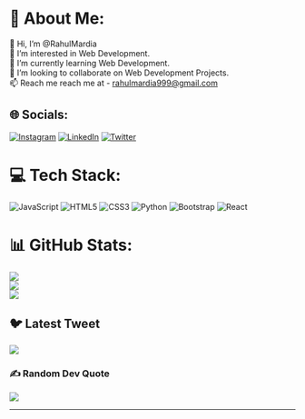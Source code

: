 # 💫 About Me:
👋 Hi, I’m @RahulMardia<br>👀 I’m interested in Web Development.<br>🌱 I’m currently learning Web Development.<br>💞️ I’m looking to collaborate on Web Development Projects.<br>📫 Reach me reach me at - rahulmardia999@gmail.com


## 🌐 Socials:
[![Instagram](https://img.shields.io/badge/Instagram-%23E4405F.svg?logo=Instagram&logoColor=white)](https://instagram.com/) [![LinkedIn](https://img.shields.io/badge/LinkedIn-%230077B5.svg?logo=linkedin&logoColor=white)](https://linkedin.com/in/rahulmardia/) [![Twitter](https://img.shields.io/badge/Twitter-%231DA1F2.svg?logo=Twitter&logoColor=white)](https://twitter.com/@RahulMardia2003) 

# 💻 Tech Stack:
![JavaScript](https://img.shields.io/badge/javascript-%23323330.svg?style=for-the-badge&logo=javascript&logoColor=%23F7DF1E) ![HTML5](https://img.shields.io/badge/html5-%23E34F26.svg?style=for-the-badge&logo=html5&logoColor=white) ![CSS3](https://img.shields.io/badge/css3-%231572B6.svg?style=for-the-badge&logo=css3&logoColor=white) ![Python](https://img.shields.io/badge/python-3670A0?style=for-the-badge&logo=python&logoColor=ffdd54) ![Bootstrap](https://img.shields.io/badge/bootstrap-%23563D7C.svg?style=for-the-badge&logo=bootstrap&logoColor=white) ![React](https://img.shields.io/badge/react-%2320232a.svg?style=for-the-badge&logo=react&logoColor=%2361DAFB)
# 📊 GitHub Stats:
![](https://github-readme-stats.vercel.app/api?username=RahulMardia&theme=dark&hide_border=false&include_all_commits=false&count_private=false)<br/>
![](https://github-readme-streak-stats.herokuapp.com/?user=RahulMardia&theme=dark&hide_border=false)<br/>
![](https://github-readme-stats.vercel.app/api/top-langs/?username=RahulMardia&theme=dark&hide_border=false&include_all_commits=false&count_private=false&layout=compact)

## 🐦 Latest Tweet
[![](https://gtce.itsvg.in/api?username=@RahulMardia2003)](https://github.com/VishwaGauravIn/github-twitter-card-embed)

### ✍️ Random Dev Quote
![](https://quotes-github-readme.vercel.app/api?type=horizontal&theme=radical)

---


